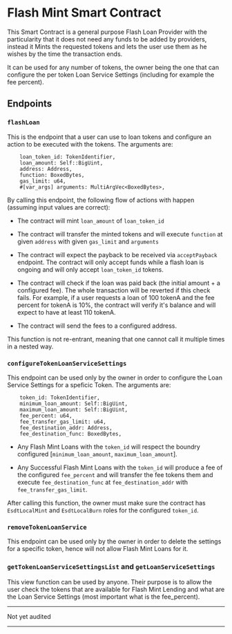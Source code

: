# Flash Mint Smart Contract

This Smart Contract is a general purpose Flash Loan Provider with the particularity that it does not need any funds to be added by providers, instead it Mints the requested tokens and lets the user use them as he wishes by the time the transaction ends.

It can be used for any number of tokens, the owner being the one that can configure the per token Loan Service Settings (including for example the fee percent).

## Endpoints

### `flashLoan`

This is the endpoint that a user can use to loan tokens and configure an action to be executed with the tokens. The arguments are:

        loan_token_id: TokenIdentifier,
        loan_amount: Self::BigUint,
        address: Address,
        function: BoxedBytes,
        gas_limit: u64,
        #[var_args] arguments: MultiArgVec<BoxedBytes>,

By calling this endpoint, the following flow of actions with happen (assuming input values are correct):

- The contract will mint `loan_amount` of `loan_token_id`

- The contract will transfer the minted tokens and will execute `function` at given `address` with given `gas_limit` and `arguments`

- The contract will expect the payback to be received via `acceptPayback` endpoint. The contract will only accept funds while a flash loan is ongoing and will only accept `loan_token_id` tokens.

- The contract will check if the loan was paid back (the initial amount + a configured fee). The whole transaction will be reverted if this check fails. For example, if a user requests a loan of 100 tokenA and the fee percent for tokenA is 10%, the contract will verify it's balance and will expect to have at least 110 tokenA.

- The contract will send the fees to a configured address.

This function is not re-entrant, meaning that one cannot call it multiple times in a nested way.

### `configureTokenLoanServiceSettings`

This endpoint can be used only by the owner in order to configure the Loan Service Settings for a speficic Token. The arguments are:

        token_id: TokenIdentifier,
        minimum_loan_amount: Self::BigUint,
        maximum_loan_amount: Self::BigUint,
        fee_percent: u64,
        fee_transfer_gas_limit: u64,
        fee_destination_addr: Address,
        fee_destination_func: BoxedBytes,

- Any Flash Mint Loans with the `token_id` will respect the boundry configured [`minimum_loan_amount`, `maximum_loan_amount`].

- Any Successful Flash Mint Loans with the `token_id` will produce a fee of the configured `fee_percent` and will transfer the fee tokens them and execute `fee_destination_func` at `fee_destination_addr` with `fee_transfer_gas_limit`.

After calling this function, the owner must make sure the contract has `EsdtLocalMint` and `EsdtLocalBurn` roles for the configured `token_id`.

### `removeTokenLoanService`

This endpoint can be used only by the owner in order to delete the settings for a specific token, hence will not allow Flash Mint Loans for it.

### `getTokenLoanServiceSettingsList` and `getLoanServiceSettings`

This view function can be used by anyone. Their purpose is to allow the user check the tokens that are available for Flash Mint Lending and what are the Loan Service Settings (most important what is the fee_percent).

---

Not yet audited

---
